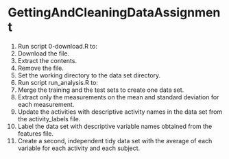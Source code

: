 # GettingAndCleaningDataAssignment
1. Run script 0-download.R to:
  1. Download the file.
  2. Extract the contents.
  3. Remove the file.
  4. Set the working directory to the data set directory.
5. Run script run_analysis.R to:
  1. Merge the training and the test sets to create one data set.
  2. Extract only the measurements on the mean and standard deviation for each measurement. 
  3. Update the activities with descriptive activity names in the data set from the activity_labels file.
  4. Label the data set with descriptive variable names obtained from the features file. 
  5. Create a second, independent tidy data set with the average of each variable for each activity and each subject.
